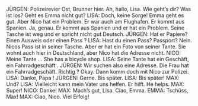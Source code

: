 JÜRGEN:
Polizeirevier Ost, Brunner hier. Ah, hallo, Lisa. Wie geht’s dir? Was ist los? Geht es Emma nicht gut?
LISA:
Doch, keine Sorge! Emma geht es gut. Aber Nico hat  ein Problem. Er war auch am Flughafen. Er kommt aus Spanien. Ja, genau. Er kommt aus Spanien und er hat ein Problem. Seine Tasche ist  weg und er spricht  nicht gut Deutsch.
JÜRGEN:
Hat er Papiere? Einen Ausweis oder einen Pass ?
LISA:
Hast du einen Pass? Passport?
Nein. Nicos Pass ist  in seiner Tasche. Aber er hat ein Foto  von seiner Tante. Sie wohnt auch hier in Deutschland, aber Nico hat die Adresse nicht.
NICO:
Meine Tante … She has a bicycle shop.
LISA:
Seine Tante hat ein Geschäft, ein Fahrradgeschäft .
JÜRGEN:
Wir suchen  also eine Adresse. Die Frau hat ein Fahrradgeschäft. Richtig ? Okay. Dann komm doch mit Nico zur Polizei.
LISA:
Danke, Papa !
JÜRGEN:
Gerne. Bis später.
LISA:
Bis später!
MAX:
Und?
LISA:
Vielleicht kann mein Vater uns helfen. Er hilft. He helps.
MAX:
Super!
NICO:
Danke!
MAX:
Mach’s gut, Lisa. Ciao, Emma.
EMMA:
Tschüss, Max!
MAX:
Ciao, Nico. Viel Erfolg!
